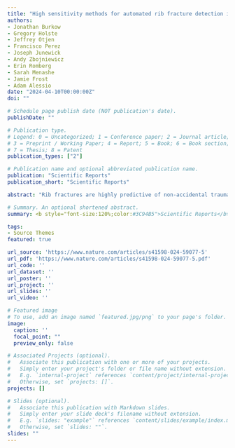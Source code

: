 ```yaml
---
title: "High sensitivity methods for automated rib fracture detection in pediatric radiographs"
authors:
- Jonathan Burkow
- Gregory Holste
- Jeffrey Otjen
- Francisco Perez
- Joseph Junewick
- Andy Zbojniewicz
- Erin Romberg
- Sarah Menashe
- Jamie Frost
- Adam Alessio
date: "2024-04-10T00:00:00Z"
doi: ""

# Schedule page publish date (NOT publication's date).
publishDate: ""

# Publication type.
# Legend: 0 = Uncategorized; 1 = Conference paper; 2 = Journal article;
# 3 = Preprint / Working Paper; 4 = Report; 5 = Book; 6 = Book section;
# 7 = Thesis; 8 = Patent
publication_types: ["2"]

# Publication name and optional abbreviated publication name.
publication: "Scientific Reports"
publication_short: "Scientific Reports"

abstract: "Rib fractures are highly predictive of non-accidental trauma in children under 3 years old. Rib fracture detection in pediatric radiographs is challenging because fractures can be obliquely oriented to the imaging detector, obfuscated by other structures, incomplete, and non-displaced. Prior studies have shown up to two-thirds of rib fractures may be missed during initial interpretation. In this paper, we implemented methods for improving the sensitivity (i.e. recall) performance for detecting and localizing rib fractures in pediatric chest radiographs to help augment performance of radiology interpretation. These methods adapted two convolutional neural network (CNN) architectures, RetinaNet and YOLOv5, and our previously proposed decision scheme, “avalanche decision”, that dynamically reduces the acceptance threshold for proposed regions in each image. Additionally, we present contributions of using multiple image pre-processing and model ensembling techniques. Using a custom dataset of 1109 pediatric chest radiographs manually labeled by seven pediatric radiologists, we performed 10-fold cross-validation and reported detection performance using several metrics, including F2 score which summarizes precision and recall for high-sensitivity tasks. Our best performing model used three ensembled YOLOv5 models with varied input processing and an avalanche decision scheme, achieving an F2 score of 0.725 ± 0.012. Expert inter-reader performance yielded an F2 score of 0.732. Results demonstrate that our combination of sensitivity-driving methods provides object detector performance approaching the capabilities of expert human readers, suggesting that these methods may provide a viable approach to identify all rib fractures."

# Summary. An optional shortened abstract.
summary: <b style="font-size:120%;color:#3C94B5">Scientific Reports</b><br> Ensemble methods for automated pediatric rib fracture detection on chest X-ray.

tags:
- Source Themes
featured: true

url_source: 'https://www.nature.com/articles/s41598-024-59077-5'
url_pdf: 'https://www.nature.com/articles/s41598-024-59077-5.pdf'
url_code: ''
url_dataset: ''
url_poster: ''
url_project: ''
url_slides: ''
url_video: ''

# Featured image
# To use, add an image named `featured.jpg/png` to your page's folder.
image:
  caption: ''
  focal_point: ""
  preview_only: false

# Associated Projects (optional).
#   Associate this publication with one or more of your projects.
#   Simply enter your project's folder or file name without extension.
#   E.g. `internal-project` references `content/project/internal-project/index.md`.
#   Otherwise, set `projects: []`.
projects: []

# Slides (optional).
#   Associate this publication with Markdown slides.
#   Simply enter your slide deck's filename without extension.
#   E.g. `slides: "example"` references `content/slides/example/index.md`.
#   Otherwise, set `slides: ""`.
slides: ""
---
```

